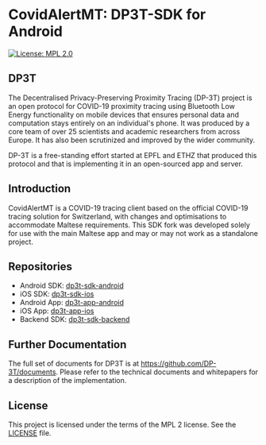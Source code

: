 # CovidAlertMT: DP3T-SDK for Android

[![License: MPL 2.0](https://img.shields.io/badge/License-MPL%202.0-brightgreen.svg)](https://github.com/GOVMT-MITA/dp3t-sdk-android/blob/master/LICENSE)


## DP3T
The Decentralised Privacy-Preserving Proximity Tracing (DP-3T) project is an open protocol for COVID-19 proximity tracing using Bluetooth Low Energy functionality on mobile devices that ensures personal data and computation stays entirely on an individual's phone. It was produced by a core team of over 25 scientists and academic researchers from across Europe. It has also been scrutinized and improved by the wider community.

DP-3T is a free-standing effort started at EPFL and ETHZ that produced this protocol and that is implementing it in an open-sourced app and server.


## Introduction
CovidAlertMT is a COVID-19 tracing client based on the official COVID-19 tracing solution for Switzerland, with changes and optimisations to accommodate Maltese requirements. This SDK fork was developed solely for use with the main Maltese app and may or may not work as a standalone project.


## Repositories
* Android SDK: [dp3t-sdk-android](https://github.com/GOVMT-MITA/dp3t-sdk-android)
* iOS SDK: [dp3t-sdk-ios](https://github.com/GOVMT-MITA/dp3t-sdk-ios)
* Android App: [dp3t-app-android](https://github.com/GOVMT-MITA/dp3t-app-android-mt)
* iOS App: [dp3t-app-ios](https://github.com/GOVMT-MITA/dp3t-app-ios-mt)
* Backend SDK: [dp3t-sdk-backend](https://github.com/GOVMT-MITA/dp3t-sdk-backend)


## Further Documentation
The full set of documents for DP3T is at https://github.com/DP-3T/documents. Please refer to the technical documents and whitepapers for a description of the implementation.


## License
This project is licensed under the terms of the MPL 2 license. See the [LICENSE](LICENSE) file.

